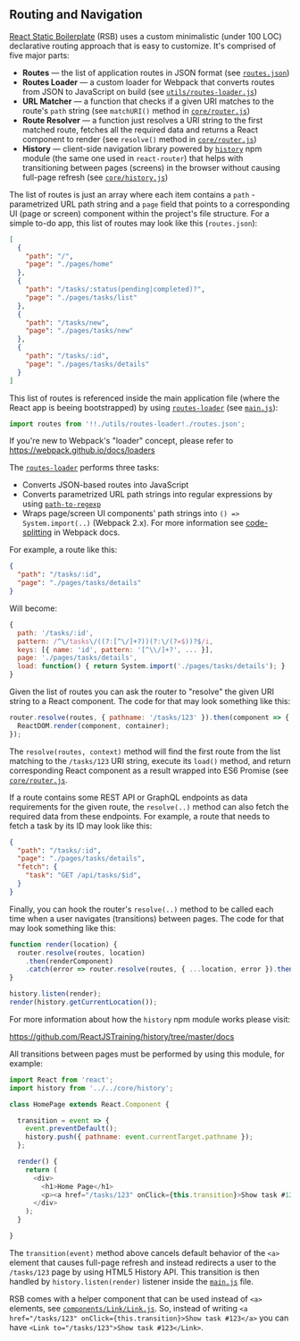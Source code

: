 ## Routing and Navigation

[React Static Boilerplate](https://github.com/kriasoft/react-static-boilerplate) (RSB) uses a
custom minimalistic (under 100 LOC) declarative routing approach that is easy to customize. It's
comprised of five major parts:

* **Routes** — the list of application routes in JSON format (see [`routes.json`](../routes.json))
* **Routes Loader** — a custom loader for Webpack that converts routes from JSON to JavaScript on
  build (see [`utils/routes-loader.js`](../utils/routes-loader.js))
* **URL Matcher** — a function that checks if a given URI matches to the route's `path` string (see
  `matchURI()` method in [`core/router.js`](../core/router.js))
* **Route Resolver** — a function just resolves a URI string to the first matched route, fetches
  all the required data and returns a React component to render (see `resolve()` method in
  [`core/router.js`](../core/router.js))
* **History** — client-side navigation library powered by [`history`](https://github.com/ReactJSTraining/history)
  npm module (the same one used in `react-router`) that helps with transitioning between pages
  (screens) in the browser without causing full-page refresh (see [`core/history.js`](../core/history.js))

The list of routes is just an array where each item contains a `path` - parametrized URL path string
and a `page` field that points to a corresponding UI (page or screen) component within the project's
file structure. For a simple to-do app, this list of routes may look like this (`routes.json`):

```json
[
  {
    "path": "/",
    "page": "./pages/home"
  },
  {
    "path": "/tasks/:status(pending|completed)?",
    "page": "./pages/tasks/list"
  },
  {
    "path": "/tasks/new",
    "page": "./pages/tasks/new"
  },
  {
    "path": "/tasks/:id",
    "page": "./pages/tasks/details"
  }
]
```

This list of routes is referenced inside the main application file (where the React app is beeing
bootstrapped) by using [`routes-loader`](../utils/routes-loader.js) (see [`main.js`](../main.js)):

```js
import routes from '!!./utils/routes-loader!./routes.json';
```

If you're new to Webpack's "loader" concept, please refer to https://webpack.github.io/docs/loaders

The [`routes-loader`](../utils/routes-loader.js) performs three tasks:

* Converts JSON-based routes into JavaScript
* Converts parametrized URL path strings into regular expressions by using
  [`path-to-regexp`](https://github.com/pillarjs/path-to-regexp)
* Wraps page/screen UI components' path strings into `() => System.import(..)` (Webpack 2.x). For
  more information see [code-splitting](https://webpack.github.io/docs/code-splitting) in Webpack
  docs.

For example, a route like this:

```json
{
  "path": "/tasks/:id",
  "page": "./pages/tasks/details"
}
```

Will become:

```js
{
  path: '/tasks/:id',
  pattern: /^\/tasks\/((?:[^\/]+?))(?:\/(?=$))?$/i,
  keys: [{ name: 'id', pattern: '[^\\/]+?', ... }],
  page: './pages/tasks/details',
  load: function() { return System.import('./pages/tasks/details'); }
}
```

Given the list of routes you can ask the router to "resolve" the given URI string to a React
component. The code for that may look something like this:

```js
router.resolve(routes, { pathname: '/tasks/123' }).then(component => {
  ReactDOM.render(component, container);
});
```

The `resolve(routes, context)` method will find the first route from the list matching to the
`/tasks/123` URI string, execute its `load()` method, and return corresponding React component as a
result wrapped into ES6 Promise (see [`core/router.js`](../core/router.js).

If a route contains some REST API or GraphQL endpoints as data requirements for the given route,
the `resolve(..)` method can also fetch the required data from these endpoints. For example, a
route that needs to fetch a task by its ID may look like this:

```json
{
  "path": "/tasks/:id",
  "page": "./pages/tasks/details",
  "fetch": {
    "task": "GET /api/tasks/$id",
  }
}
```

Finally, you can hook the router's `resolve(..)` method to be called each time when a user navigates
(transitions) between pages. The code for that may look something like this:

```js
function render(location) {
  router.resolve(routes, location)
    .then(renderComponent)
    .catch(error => router.resolve(routes, { ...location, error }).then(renderComponent));
}

history.listen(render);
render(history.getCurrentLocation());
```

For more information about how the `history` npm module works please visit:
 
https://github.com/ReactJSTraining/history/tree/master/docs

All transitions between pages must be performed by using this module, for example:

```js
import React from 'react';
import history from '../../core/history';

class HomePage extends React.Component {

  transition = event => {
    event.preventDefault();
    history.push({ pathname: event.currentTarget.pathname });
  };

  render() {
    return (
      <div>
        <h1>Home Page</h1>
        <p><a href="/tasks/123" onClick={this.transition}>Show task #123</a></p>
      </div>
    );
  }

}
```

The `transition(event)` method above cancels default behavior of the `<a>` element that causes
full-page refresh and instead redirects a user to the `/tasks/123` page by using HTML5 History API.
This transition is then handled by `history.listen(render)` listener inside the
[`main.js`](../main.js) file.

RSB comes with a helper component that can be used instead of `<a>` elements, see
[`components/Link/Link.js`](../components/Link/Link.js). So, instead of writing `<a href="/tasks/123"
onClick={this.transition}>Show task #123</a>` you can have `<Link to="/tasks/123">Show task #123</Link>`.

